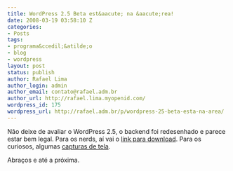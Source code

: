 ```yaml
---
title: WordPress 2.5 Beta est&aacute; na &aacute;rea!
date: 2008-03-19 03:58:10 Z
categories:
- Posts
tags:
- programa&ccedil;&atilde;o
- blog
- wordpress
layout: post
status: publish
author: Rafael Lima
author_login: admin
author_email: contato@rafael.adm.br
author_url: http://rafael.lima.myopenid.com/
wordpress_id: 175
wordpress_url: http://rafael.adm.br/p/wordpress-25-beta-esta-na-area/
---
```


N&atilde;o deixe de avaliar o WordPress 2.5, o backend foi redesenhado e parece estar bem legal. Para os nerds, a&iacute; vai o <a href="http://wordpress.org/wordpress-2.5-RC1.zip">link para download</a>. Para os curiosos, algumas <a href="http://wordpress.org/development/2008/03/25-sneak-peek/">capturas de tela</a>.

Abra&ccedil;os e at&eacute; a pr&oacute;xima.
